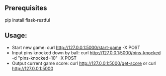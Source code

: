 ## Prerequisites
pip install flask-restful

## Usage:
* Start new game: curl http://127.0.0.1:5000/start-game -X POST
* Input pins knocked down by ball: curl http://127.0.0.1:5000/pins-knocked -d "pins-knocked=10" -X POST
* Output current game score: curl http://127.0.0.1:5000/get-score or curl http://127.0.0.1:5000
